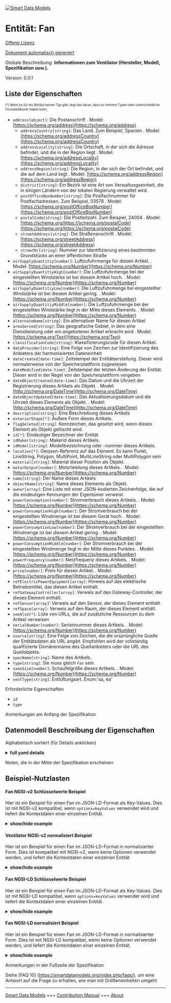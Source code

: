 <!-- 10-Header -->  
[![Smart Data Models](https://smartdatamodels.org/wp-content/uploads/2022/01/SmartDataModels_logo.png "Logo")](https://smartdatamodels.org)  
Entität: Fan  
============<!-- /10-Header -->  
<!-- 15-License -->  
[Offene Lizenz](https://github.com/smart-data-models//dataModel.ZEB/blob/master/Fan/LICENSE.md)  
[Dokument automatisch generiert](https://docs.google.com/presentation/d/e/2PACX-1vTs-Ng5dIAwkg91oTTUdt8ua7woBXhPnwavZ0FxgR8BsAI_Ek3C5q97Nd94HS8KhP-r_quD4H0fgyt3/pub?start=false&loop=false&delayms=3000#slide=id.gb715ace035_0_60)  
<!-- /15-License -->  
<!-- 20-Description -->  
Globale Beschreibung: **Informationen zum Ventilator (Hersteller, Modell, Spezifikation usw.).**  
Version: 0.0.1  
<!-- /20-Description -->  
<!-- 30-PropertiesList -->  

## Liste der Eigenschaften  

<sup><sub>[*] Wenn es für ein Attribut keinen Typ gibt, liegt das daran, dass es mehrere Typen oder unterschiedliche Formate/Muster haben kann</sub></sup>.  
- `address[object]`: Die Postanschrift  . Model: [https://schema.org/address](https://schema.org/address)	- `addressCountry[string]`: Das Land. Zum Beispiel, Spanien  . Model: [https://schema.org/addressCountry](https://schema.org/addressCountry)  
	- `addressLocality[string]`: Die Ortschaft, in der sich die Adresse befindet, und die in der Region liegt  . Model: [https://schema.org/addressLocality](https://schema.org/addressLocality)  
	- `addressRegion[string]`: Die Region, in der sich der Ort befindet, und die auf dem Land liegt  . Model: [https://schema.org/addressRegion](https://schema.org/addressRegion)  
	- `district[string]`: Ein Bezirk ist eine Art von Verwaltungseinheit, die in einigen Ländern von der lokalen Regierung verwaltet wird.    
	- `postOfficeBoxNumber[string]`: Die Postfachnummer für Postfachadressen. Zum Beispiel, 03578  . Model: [https://schema.org/postOfficeBoxNumber](https://schema.org/postOfficeBoxNumber)  
	- `postalCode[string]`: Die Postleitzahl. Zum Beispiel, 24004  . Model: [https://schema.org/https://schema.org/postalCode](https://schema.org/https://schema.org/postalCode)  
	- `streetAddress[string]`: Die Straßenanschrift  . Model: [https://schema.org/streetAddress](https://schema.org/streetAddress)  
	- `streetNr[string]`: Nummer zur Identifizierung eines bestimmten Grundstücks an einer öffentlichen Straße    
- `airSupplyQuantitiy[number]`: Luftzufuhrmenge für diesen Artikel.  . Model: [https://schema.org/Number](https://schema.org/Number)- `airSupplyQuantitiyHigh[number]`: Die Luftzufuhrmenge bei der eingestellten Windstärke ist bei diesem Artikel hoch.  . Model: [https://schema.org/Number](https://schema.org/Number)- `airSupplyQuantitiyLow[number]`: Die Luftzufuhrmenge bei eingestellter Windstärke ist bei diesem Artikel gering.  . Model: [https://schema.org/Number](https://schema.org/Number)- `airSupplyQuantitiyMiddle[number]`: Die Luftzufuhrmenge bei der eingestellten Windstärke liegt in der Mitte dieses Elements.  . Model: [https://schema.org/Number](https://schema.org/Number)- `alternateName[string]`: Ein alternativer Name für diesen Artikel  - `areaServed[string]`: Das geografische Gebiet, in dem eine Dienstleistung oder ein angebotener Artikel erbracht wird  . Model: [https://schema.org/Text](https://schema.org/Text)- `classificationCode[string]`: Klassifizierungscode für diesen Artikel.  - `dataProvider[string]`: Eine Folge von Zeichen zur Identifizierung des Anbieters der harmonisierten Dateneinheit  - `dateCreated[date-time]`: Zeitstempel der Entitätserstellung. Dieser wird normalerweise von der Speicherplattform zugewiesen  - `dateModified[date-time]`: Zeitstempel der letzten Änderung der Entität. Dieser wird in der Regel von der Speicherplattform vergeben  - `dateObjectCreated[date-time]`: Das Datum und die Uhrzeit der Registrierung dieses Artikels als Objekt.  . Model: [http://schema.org/DateTime](http://schema.org/DateTime)- `dateObjectUpdated[date-time]`: Das Aktualisierungsdatum und die Uhrzeit dieses Elements als Objekt.  . Model: [http://schema.org/DateTime](http://schema.org/DateTime)- `description[string]`: Eine Beschreibung dieses Artikels  - `exteriorShape[*]`: Äußere Form dieses Artikels.  - `flagDeleted[string]`: Kennzeichen, das gesetzt wird, wenn dieses Element als Objekt gelöscht wird.  - `id[*]`: Eindeutiger Bezeichner der Entität  - `idMaker[string]`: Makerid dieses Artikels.  - `idModel[string]`: Modellbezeichnung oder -nummer dieses Artikels.  - `location[*]`: Geojson-Referenz auf das Element. Es kann Punkt, LineString, Polygon, MultiPoint, MultiLineString oder MultiPolygon sein  - `material[string]`: Material dieser Position als Objekt.  - `motorOutput[number]`: Motorleistung dieses Artikels.  . Model: [https://schema.org/Number](https://schema.org/Number)- `name[string]`: Der Name dieses Artikels  - `objectName[string]`: Name dieses Elements als Objekt.  - `owner[array]`: Eine Liste mit einer JSON-kodierten Zeichenfolge, die auf die eindeutigen Kennungen der Eigentümer verweist  - `powerConsumption[number]`: Stromverbrauch dieses Artikels.  . Model: [https://schema.org/Number](https://schema.org/Number)- `powerConsumptionHigh[number]`: Der Stromverbrauch bei der eingestellten Windmenge ist bei diesem Gerät hoch.  . Model: [https://schema.org/Number](https://schema.org/Number)- `powerConsumptionLow[number]`: Der Stromverbrauch bei der eingestellten Windmenge ist bei diesem Artikel gering.  . Model: [https://schema.org/Number](https://schema.org/Number)- `powerConsumptionMiddle[number]`: Der Stromverbrauch bei der eingestellten Windmenge liegt in der Mitte dieses Punktes.  . Model: [https://schema.org/Number](https://schema.org/Number)- `powerFrequency[number]`: Netzfrequenz dieses Artikels.  . Model: [https://schema.org/Number](https://schema.org/Number)- `price[number]`: Preis für diesen Artikel.  . Model: [https://schema.org/Number](https://schema.org/Number)- `refElectricPowerEquipment[array]`: Hinweis auf das elektrische Betriebsmittel, das diesen Artikel enthält.  - `refGatewayController[array]`: Verweis auf den Gateway-Controller, der dieses Element enthält.  - `refSensor[array]`: Verweis auf den Sensor, der dieses Element enthält.  - `refSpace[array]`: Verweis auf den Raum, der dieses Element enthält.  - `seeAlso[*]`: Liste von URLs, die auf zusätzliche Ressourcen zu dem Artikel verweisen  - `serialNumber[number]`:  Seriennummer dieses Artikels.  . Model: [https://schema.org/Number](https://schema.org/Number)- `source[string]`: Eine Folge von Zeichen, die die ursprüngliche Quelle der Entitätsdaten als URL angibt. Empfohlen wird der vollständig qualifizierte Domänenname des Quellanbieters oder die URL des Quellobjekts.  - `specName[string]`: Name des Artikels.  - `type[string]`: Sie muss gleich `Fan` sein.  - `vaneSize[number]`:  Schaufelgröße dieses Artikels.  . Model: [https://schema.org/Number](https://schema.org/Number)- `ventType[string]`: Entlüftungsart. Enum:'sa, ea'  <!-- /30-PropertiesList -->  
<!-- 35-RequiredProperties -->  
Erforderliche Eigenschaften  
- `id`  - `type`  <!-- /35-RequiredProperties -->  
<!-- 40-NotesYaml -->  
Anmerkungen am Anfang der Spezifikation  
<!-- /40-NotesYaml -->  
<!-- 50-DataModelHeader -->  
## Datenmodell Beschreibung der Eigenschaften  
Alphabetisch sortiert (für Details anklicken)  
<!-- /50-DataModelHeader -->  
<!-- 60-ModelYaml -->  
<details><summary><strong>full yaml details</strong></summary>    
```yaml  
Fan:    
  description: Information on Fan (maker, model, specification, etc.).    
  properties:    
    address:    
      description: The mailing address    
      properties:    
        addressCountry:    
          description: The country. For example, Spain    
          type: string    
          x-ngsi:    
            model: https://schema.org/addressCountry    
            type: Property    
        addressLocality:    
          description: The locality in which the street address is, and which is in the region    
          type: string    
          x-ngsi:    
            model: https://schema.org/addressLocality    
            type: Property    
        addressRegion:    
          description: The region in which the locality is, and which is in the country    
          type: string    
          x-ngsi:    
            model: https://schema.org/addressRegion    
            type: Property    
        district:    
          description: A district is a type of administrative division that, in some countries, is managed by the local government    
          type: string    
          x-ngsi:    
            type: Property    
        postOfficeBoxNumber:    
          description: The post office box number for PO box addresses. For example, 03578    
          type: string    
          x-ngsi:    
            model: https://schema.org/postOfficeBoxNumber    
            type: Property    
        postalCode:    
          description: The postal code. For example, 24004    
          type: string    
          x-ngsi:    
            model: https://schema.org/https://schema.org/postalCode    
            type: Property    
        streetAddress:    
          description: The street address    
          type: string    
          x-ngsi:    
            model: https://schema.org/streetAddress    
            type: Property    
        streetNr:    
          description: Number identifying a specific property on a public street    
          type: string    
          x-ngsi:    
            type: Property    
      type: object    
      x-ngsi:    
        model: https://schema.org/address    
        type: Property    
    airSupplyQuantitiy:    
      description: Air supply quantitiy of this item.    
      minimum: 0    
      type: number    
      x-ngsi:    
        model: https://schema.org/Number    
        type: Property    
    airSupplyQuantitiyHigh:    
      description: Air supply quantitiy when set amount of wind is high of this item.    
      minimum: 0    
      type: number    
      x-ngsi:    
        model: https://schema.org/Number    
        type: Property    
    airSupplyQuantitiyLow:    
      description: Air supply quantitiy when set amount of wind is low of this item.    
      minimum: 0    
      type: number    
      x-ngsi:    
        model: https://schema.org/Number    
        type: Property    
    airSupplyQuantitiyMiddle:    
      description: Air supply quantitiy when set amount of wind is middle of this item.    
      minimum: 0    
      type: number    
      x-ngsi:    
        model: https://schema.org/Number    
        type: Property    
    alternateName:    
      description: An alternative name for this item    
      type: string    
      x-ngsi:    
        type: Property    
    areaServed:    
      description: The geographic area where a service or offered item is provided    
      type: string    
      x-ngsi:    
        model: https://schema.org/Text    
        type: Property    
    classificationCode:    
      description: Classification code of this item.    
      type: string    
      x-ngsi:    
        type: Property    
    dataProvider:    
      description: A sequence of characters identifying the provider of the harmonised data entity    
      type: string    
      x-ngsi:    
        type: Property    
    dateCreated:    
      description: Entity creation timestamp. This will usually be allocated by the storage platform    
      format: date-time    
      type: string    
      x-ngsi:    
        type: Property    
    dateModified:    
      description: Timestamp of the last modification of the entity. This will usually be allocated by the storage platform    
      format: date-time    
      type: string    
      x-ngsi:    
        type: Property    
    dateObjectCreated:    
      description: The registration date and time of this item as an object.    
      format: date-time    
      type: string    
      x-ngsi:    
        model: http://schema.org/DateTime    
        type: Property    
    dateObjectUpdated:    
      description: The update date and time of this item as an object.    
      format: date-time    
      type: string    
      x-ngsi:    
        model: http://schema.org/DateTime    
        type: Property    
    description:    
      description: A description of this item    
      type: string    
      x-ngsi:    
        type: Property    
    exteriorShape:    
      description: Exterior shape of this item.    
      oneOf:    
        - description: Geojson reference to the item. Point    
          properties:    
            bbox:    
              description: BBox of the  Point    
              items:    
                type: number    
              minItems: 4    
              type: array    
              x-ngsi:    
                type: Property    
            coordinates:    
              description: Coordinates of the Point    
              items:    
                type: number    
              minItems: 2    
              type: array    
              x-ngsi:    
                type: Property    
            type:    
              enum:    
                - Point    
              type: string    
          required:    
            - type    
            - coordinates    
          title: GeoJSON Point    
          type: object    
          x-ngsi:    
            type: GeoProperty    
        - description: Geojson reference to the item. LineString    
          properties:    
            bbox:    
              description: BBox coordinates of the LineString    
              items:    
                type: number    
              minItems: 4    
              type: array    
              x-ngsi:    
                type: Property    
            coordinates:    
              description: Coordinates of the LineString    
              items:    
                items:    
                  type: number    
                minItems: 2    
                type: array    
              minItems: 2    
              type: array    
              x-ngsi:    
                type: Property    
            type:    
              enum:    
                - LineString    
              type: string    
          required:    
            - type    
            - coordinates    
          title: GeoJSON LineString    
          type: object    
          x-ngsi:    
            type: GeoProperty    
        - description: Geojson reference to the item. Polygon    
          properties:    
            bbox:    
              description: BBox coordinates of the Polygon    
              items:    
                type: number    
              minItems: 4    
              type: array    
              x-ngsi:    
                type: Property    
            coordinates:    
              description: Coordinates of the Polygon    
              items:    
                items:    
                  items:    
                    type: number    
                  minItems: 2    
                  type: array    
                minItems: 4    
                type: array    
              type: array    
              x-ngsi:    
                type: Property    
            type:    
              enum:    
                - Polygon    
              type: string    
          required:    
            - type    
            - coordinates    
          title: GeoJSON Polygon    
          type: object    
          x-ngsi:    
            type: GeoProperty    
        - description: Geojson reference to the item. MultiPoint    
          properties:    
            bbox:    
              description: BBox coordinates of the LineString    
              items:    
                type: number    
              minItems: 4    
              type: array    
              x-ngsi:    
                type: Property    
            coordinates:    
              description: Coordinates of the MulitPoint    
              items:    
                items:    
                  type: number    
                minItems: 2    
                type: array    
              type: array    
              x-ngsi:    
                type: Property    
            type:    
              enum:    
                - MultiPoint    
              type: string    
          required:    
            - type    
            - coordinates    
          title: GeoJSON MultiPoint    
          type: object    
          x-ngsi:    
            type: GeoProperty    
        - description: Geojson reference to the item. MultiLineString    
          properties:    
            bbox:    
              description: BBox coordinates of the LineString    
              items:    
                type: number    
              minItems: 4    
              type: array    
              x-ngsi:    
                type: Property    
            coordinates:    
              description: Coordinates of the MultiLineString    
              items:    
                items:    
                  items:    
                    type: number    
                  minItems: 2    
                  type: array    
                minItems: 2    
                type: array    
              type: array    
              x-ngsi:    
                type: Property    
            type:    
              enum:    
                - MultiLineString    
              type: string    
          required:    
            - type    
            - coordinates    
          title: GeoJSON MultiLineString    
          type: object    
          x-ngsi:    
            type: GeoProperty    
        - description: Geojson reference to the item. MultiLineString    
          properties:    
            bbox:    
              items:    
                type: number    
              minItems: 4    
              type: array    
            coordinates:    
              description: Coordinates of the MultiPolygon    
              items:    
                items:    
                  items:    
                    items:    
                      type: number    
                    minItems: 2    
                    type: array    
                  minItems: 4    
                  type: array    
                type: array    
              type: array    
              x-ngsi:    
                type: Property    
            type:    
              enum:    
                - MultiPolygon    
              type: string    
          required:    
            - type    
            - coordinates    
          title: GeoJSON MultiPolygon    
          type: object    
          x-ngsi:    
            type: GeoProperty    
      x-ngsi:    
        type: GeoProperty    
    flagDeleted:    
      description: Flag set when this item is deleted as an object.    
      type: string    
      x-ngsi:    
        type: Property    
    id:    
      anyOf:    
        - description: Identifier format of any NGSI entity    
          maxLength: 256    
          minLength: 1    
          pattern: ^[\w\-\.\{\}\$\+\*\[\]`|~^@!,:\\]+$    
          type: string    
          x-ngsi:    
            type: Property    
        - description: Identifier format of any NGSI entity    
          format: uri    
          type: string    
          x-ngsi:    
            type: Property    
      description: Unique identifier of the entity    
      x-ngsi:    
        type: Relationship    
    idMaker:    
      description: Makerid of this item.    
      type: string    
      x-ngsi:    
        type: Property    
    idModel:    
      description: Model id or number of this item.    
      type: string    
      x-ngsi:    
        type: Property    
    location:    
      description: Geojson reference to the item. It can be Point, LineString, Polygon, MultiPoint, MultiLineString or MultiPolygon    
      oneOf:    
        - description: Geojson reference to the item. Point    
          properties:    
            bbox:    
              description: BBox of the  Point    
              items:    
                type: number    
              minItems: 4    
              type: array    
              x-ngsi:    
                type: Property    
            coordinates:    
              description: Coordinates of the Point    
              items:    
                type: number    
              minItems: 2    
              type: array    
              x-ngsi:    
                type: Property    
            type:    
              enum:    
                - Point    
              type: string    
          required:    
            - type    
            - coordinates    
          title: GeoJSON Point    
          type: object    
          x-ngsi:    
            type: GeoProperty    
        - description: Geojson reference to the item. LineString    
          properties:    
            bbox:    
              description: BBox coordinates of the LineString    
              items:    
                type: number    
              minItems: 4    
              type: array    
              x-ngsi:    
                type: Property    
            coordinates:    
              description: Coordinates of the LineString    
              items:    
                items:    
                  type: number    
                minItems: 2    
                type: array    
              minItems: 2    
              type: array    
              x-ngsi:    
                type: Property    
            type:    
              enum:    
                - LineString    
              type: string    
          required:    
            - type    
            - coordinates    
          title: GeoJSON LineString    
          type: object    
          x-ngsi:    
            type: GeoProperty    
        - description: Geojson reference to the item. Polygon    
          properties:    
            bbox:    
              description: BBox coordinates of the Polygon    
              items:    
                type: number    
              minItems: 4    
              type: array    
              x-ngsi:    
                type: Property    
            coordinates:    
              description: Coordinates of the Polygon    
              items:    
                items:    
                  items:    
                    type: number    
                  minItems: 2    
                  type: array    
                minItems: 4    
                type: array    
              type: array    
              x-ngsi:    
                type: Property    
            type:    
              enum:    
                - Polygon    
              type: string    
          required:    
            - type    
            - coordinates    
          title: GeoJSON Polygon    
          type: object    
          x-ngsi:    
            type: GeoProperty    
        - description: Geojson reference to the item. MultiPoint    
          properties:    
            bbox:    
              description: BBox coordinates of the LineString    
              items:    
                type: number    
              minItems: 4    
              type: array    
              x-ngsi:    
                type: Property    
            coordinates:    
              description: Coordinates of the MulitPoint    
              items:    
                items:    
                  type: number    
                minItems: 2    
                type: array    
              type: array    
              x-ngsi:    
                type: Property    
            type:    
              enum:    
                - MultiPoint    
              type: string    
          required:    
            - type    
            - coordinates    
          title: GeoJSON MultiPoint    
          type: object    
          x-ngsi:    
            type: GeoProperty    
        - description: Geojson reference to the item. MultiLineString    
          properties:    
            bbox:    
              description: BBox coordinates of the LineString    
              items:    
                type: number    
              minItems: 4    
              type: array    
              x-ngsi:    
                type: Property    
            coordinates:    
              description: Coordinates of the MultiLineString    
              items:    
                items:    
                  items:    
                    type: number    
                  minItems: 2    
                  type: array    
                minItems: 2    
                type: array    
              type: array    
              x-ngsi:    
                type: Property    
            type:    
              enum:    
                - MultiLineString    
              type: string    
          required:    
            - type    
            - coordinates    
          title: GeoJSON MultiLineString    
          type: object    
          x-ngsi:    
            type: GeoProperty    
        - description: Geojson reference to the item. MultiLineString    
          properties:    
            bbox:    
              items:    
                type: number    
              minItems: 4    
              type: array    
            coordinates:    
              description: Coordinates of the MultiPolygon    
              items:    
                items:    
                  items:    
                    items:    
                      type: number    
                    minItems: 2    
                    type: array    
                  minItems: 4    
                  type: array    
                type: array    
              type: array    
              x-ngsi:    
                type: Property    
            type:    
              enum:    
                - MultiPolygon    
              type: string    
          required:    
            - type    
            - coordinates    
          title: GeoJSON MultiPolygon    
          type: object    
          x-ngsi:    
            type: GeoProperty    
      x-ngsi:    
        type: GeoProperty    
    material:    
      description: Material of this item as an object.    
      type: string    
      x-ngsi:    
        type: Property    
    motorOutput:    
      description: Motor output of this item.    
      minimum: 0    
      type: number    
      x-ngsi:    
        model: https://schema.org/Number    
        type: Property    
    name:    
      description: The name of this item    
      type: string    
      x-ngsi:    
        type: Property    
    objectName:    
      description: Name of this item as an object.    
      type: string    
      x-ngsi:    
        type: Property    
    owner:    
      description: A List containing a JSON encoded sequence of characters referencing the unique Ids of the owner(s)    
      items:    
        anyOf:    
          - description: Identifier format of any NGSI entity    
            maxLength: 256    
            minLength: 1    
            pattern: ^[\w\-\.\{\}\$\+\*\[\]`|~^@!,:\\]+$    
            type: string    
            x-ngsi:    
              type: Property    
          - description: Identifier format of any NGSI entity    
            format: uri    
            type: string    
            x-ngsi:    
              type: Property    
        description: Unique identifier of the entity    
        x-ngsi:    
          type: Relationship    
      type: array    
      x-ngsi:    
        type: Property    
    powerConsumption:    
      description: Power consumption of this item.    
      minimum: 0    
      type: number    
      x-ngsi:    
        model: https://schema.org/Number    
        type: Property    
    powerConsumptionHigh:    
      description: Power consumption when set amount of wind is high of this item.    
      minimum: 0    
      type: number    
      x-ngsi:    
        model: https://schema.org/Number    
        type: Property    
    powerConsumptionLow:    
      description: Power consumption when set amount of wind is low of this item.    
      minimum: 0    
      type: number    
      x-ngsi:    
        model: https://schema.org/Number    
        type: Property    
    powerConsumptionMiddle:    
      description: Power consumption when set amount of wind is middle of this item.    
      minimum: 0    
      type: number    
      x-ngsi:    
        model: https://schema.org/Number    
        type: Property    
    powerFrequency:    
      description: Power frequency of this item.    
      minimum: 0    
      type: number    
      x-ngsi:    
        model: https://schema.org/Number    
        type: Property    
    price:    
      description: Price of this item.    
      minimum: 0    
      type: number    
      x-ngsi:    
        model: https://schema.org/Number    
        type: Property    
    refElectricPowerEquipment:    
      description: Reference to the electric power equipment containing this item.    
      items:    
        description: Reference to the electric power equipment containing this item.    
        minItems: 1    
        type: string    
        uniqueItems: yes    
        x-ngsi:    
          type: Relationship    
      type: array    
      x-ngsi:    
        type: Relationship    
    refGatewayController:    
      description: Reference to the gateway controller containing this item.    
      items:    
        description: Reference to the gateway controller containing this item.    
        minItems: 1    
        type: string    
        uniqueItems: yes    
        x-ngsi:    
          type: Relationship    
      type: array    
      x-ngsi:    
        type: Relationship    
    refSensor:    
      description: Reference to the sensor containing this item.    
      items:    
        description: Reference to the sensor containing this item.    
        minItems: 1    
        type: string    
        uniqueItems: yes    
        x-ngsi:    
          type: Relationship    
      type: array    
      x-ngsi:    
        type: Relationship    
    refSpace:    
      description: Reference to the space containing this item.    
      items:    
        description: Reference to the space containing this item.    
        minItems: 1    
        type: string    
        uniqueItems: yes    
        x-ngsi:    
          type: Relationship    
      type: array    
      x-ngsi:    
        type: Relationship    
    seeAlso:    
      description: list of uri pointing to additional resources about the item    
      oneOf:    
        - items:    
            format: uri    
            type: string    
          minItems: 1    
          type: array    
        - format: uri    
          type: string    
      x-ngsi:    
        type: Property    
    serialNumber:    
      description: ' Serial number of this item.'    
      minimum: 0    
      type: number    
      x-ngsi:    
        model: https://schema.org/Number    
        type: Property    
    source:    
      description: A sequence of characters giving the original source of the entity data as a URL. Recommended to be the fully qualified domain name of the source provider, or the URL to the source object    
      type: string    
      x-ngsi:    
        type: Property    
    specName:    
      description: Name of this item.    
      type: string    
      x-ngsi:    
        type: Property    
    type:    
      description: It must be equal to `Fan`.    
      enum:    
        - Fan    
      type: string    
      x-ngsi:    
        type: Property    
    vaneSize:    
      description: ' Vane size of this item.'    
      minimum: 0    
      type: number    
      x-ngsi:    
        model: https://schema.org/Number    
        type: Property    
    ventType:    
      description: Vent type. Enum:'sa, ea'    
      enum:    
        - sa    
        - ea    
      type: string    
      x-ngsi:    
        type: Property    
  required:    
    - id    
    - type    
  type: object    
  x-derived-from: ''    
  x-disclaimer: Redistribution and use in source and binary forms, with or without modification, are permitted  provided that the license conditions are met. Copyleft (c) 2025 Contributors to Smart Data Models Program    
  x-license-url: https://github.com/smart-data-models/dataModel.ZEB/blob/master/Fan/LICENSE.md    
  x-model-schema: https://smart-data-models.github.io/dataModel.ZEB/Fan/schema.json    
  x-model-tags: Smart Building    
  x-version: 0.0.1    
```  
</details>    
<!-- /60-ModelYaml -->  
<!-- 70-MiddleNotes -->  
Noten, die in der Mitte der Spezifikation erscheinen  
<!-- /70-MiddleNotes -->  
<!-- 80-Examples -->  
## Beispiel-Nutzlasten  
#### Fan NGSI-v2 Schlüsselwerte Beispiel  
Hier ist ein Beispiel für einen Fan im JSON-LD-Format als Key-Values. Dies ist mit NGSI-v2 kompatibel, wenn `options=keyValues` verwendet wird und liefert die Kontextdaten einer einzelnen Entität.  
<details><summary><strong>show/hide example</strong></summary>    
```json  
{  
  "id": "urn:ngsi-ld:Fan:FAN0000000101",  
  "type": "Fan",  
  "dateObjectCreated": "2020-07-20T17:17:00.621Z",  
  "dateObjectUpdated": "2020-07-20T17:17:00.621Z",  
  "flagDeleted": "false",  
  "idMaker": "108420",  
  "idModel": "VD-13ZVC3",  
  "objectName": "SUSTIE_1F_ceiling_1",  
  "refGatewayController": [  
    "urn:ngsi-ld:GatewayController:FGA0000000001"  
  ],  
  "refSensor": [  
    "urn:ngsi-ld:Sensor:FSA0000000001"  
  ],  
  "refSpace": [  
    "urn:ngsi-ld:Space:SAZO0000000001"  
  ]  
}  
```  
</details>  
#### Ventilator NGSI-v2 normalisiert Beispiel  
Hier ist ein Beispiel für einen Fan im JSON-LD-Format in normalisierter Form. Dies ist kompatibel mit NGSI-v2, wenn keine Optionen verwendet werden, und liefert die Kontextdaten einer einzelnen Entität.  
<details><summary><strong>show/hide example</strong></summary>    
```json  
{  
  "id": "urn:ngsi-ld:Fan:FAN0000000101",  
  "type": "Fan",  
  "dateObjectCreated": {  
    "type": "DateTime",  
    "value": "2020-07-20T17:17:00.621Z"  
  },  
  "dateObjectUpdated": {  
    "type": "DateTime",  
    "value": "2020-07-20T17:17:00.621Z"  
  },  
  "flagDeleted": {  
    "type": "Text",  
    "value": "false"  
  },  
  "idMaker": {  
    "type": "Text",  
    "value": "108420"  
  },  
  "idModel": {  
    "type": "Text",  
    "value": "VD-13ZVC3"  
  },  
  "objectName": {  
    "type": "Text",  
    "value": "SUSTIE_1F_ceiling_1"  
  },  
  "refGatewayController": {  
    "type": "URI",  
    "value": "urn:ngsi-ld:GatewayController:FGA0000000001"  
  },  
  "refSensor": {  
    "type": "URI",  
    "value": "urn:ngsi-ld:Sensor:FSA0000000001"  
  },  
  "refSpace": {  
    "type": "URI",  
    "value": "urn:ngsi-ld:Space:SAZO0000000001"  
  }  
}  
```  
</details>  
#### Fan NGSI-LD Schlüsselwerte Beispiel  
Hier ist ein Beispiel für einen Fan im JSON-LD-Format als Key-Values. Dies ist mit NGSI-LD kompatibel, wenn `options=keyValues` verwendet wird und liefert die Kontextdaten einer einzelnen Entität.  
<details><summary><strong>show/hide example</strong></summary>    
```json  
{  
  "@context": [  
    "https://smart-data-models.github.io/dataModel.ZEB/context.jsonld"  
  ],  
  "id": "urn:ngsi-ld:Fan:FAN0000000101",  
  "type": "Fan",  
  "dateObjectCreated": "2020-07-20T17:17:00.621Z",  
  "dateObjectUpdated": "2020-07-20T17:17:00.621Z",  
  "flagDeleted": "false",  
  "idMaker": "108420",  
  "idModel": "VD-13ZVC3",  
  "objectName": "SUSTIE_1F_ceiling_1",  
  "refGatewayController": [  
    "urn:ngsi-ld:GatewayController:FGA0000000001"  
  ],  
  "refSensor": [  
    "urn:ngsi-ld:Sensor:FSA0000000001"  
  ],  
  "refSpace": [  
    "urn:ngsi-ld:Space:SAZO0000000001"  
  ]  
}  
```  
</details>  
#### Fan NGSI-LD normalisiert Beispiel  
Hier ist ein Beispiel für einen Fan im JSON-LD-Format in normalisierter Form. Dies ist mit NGSI-LD kompatibel, wenn keine Optionen verwendet werden, und liefert die Kontextdaten einer einzelnen Entität.  
<details><summary><strong>show/hide example</strong></summary>    
```json  
{  
  "id": "urn:ngsi-ld:Fan:FAN0000000101",  
  "type": "Fan",  
  "dateObjectCreated": {  
    "type": "Property",  
    "value": {  
      "@type": "string",  
      "@value": "2020-07-20T17:17:00.621Z"  
    }  
  },  
  "dateObjectUpdated": {  
    "type": "Property",  
    "value": {  
      "@type": "string",  
      "@value": "2020-07-20T17:17:00.621Z"  
    }  
  },  
  "flagDeleted": {  
    "type": "Property",  
    "value": "false"  
  },  
  "idMaker": {  
    "type": "Property",  
    "value": "108420"  
  },  
  "idModel": {  
    "type": "Property",  
    "value": "VD-13ZVC3"  
  },  
  "objectName": {  
    "type": "Property",  
    "value": "SUSTIE_1F_ceiling_1"  
  },  
  "refGatewayController": {  
    "type": "Relationship",  
    "object": "urn:ngsi-ld:GatewayController:FGA0000000001"  
  },  
  "refSensor": {  
    "type": "Relationship",  
    "object": "urn:ngsi-ld:Sensor:FSA0000000001"  
  },  
  "refSpace": {  
    "type": "Relationship",  
    "object": "urn:ngsi-ld:Space:SAZO0000000001"  
  },  
  "@context": [  
    "https://smart-data-models.github.io/dataModel.ZEB/context.jsonld"  
  ]  
}  
```  
</details><!-- /80-Examples -->  
<!-- 90-FooterNotes -->  
Anmerkungen in der Fußzeile der Spezifikation  
<!-- /90-FooterNotes -->  
<!-- 95-Units -->  
Siehe [FAQ 10] (https://smartdatamodels.org/index.php/faqs/), um eine Antwort auf die Frage zu erhalten, wie man mit Größeneinheiten umgeht  
<!-- /95-Units -->  
<!-- 97-LastFooter -->  
---  
[Smart Data Models](https://smartdatamodels.org) +++ [Contribution Manual](https://bit.ly/contribution_manual) +++ [About](https://bit.ly/Introduction_SDM)<!-- /97-LastFooter -->  
